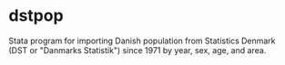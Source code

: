 # dstpop
 Stata program for importing Danish population from Statistics Denmark (DST or "Danmarks Statistik") since 1971 by year, sex, age, and area.
